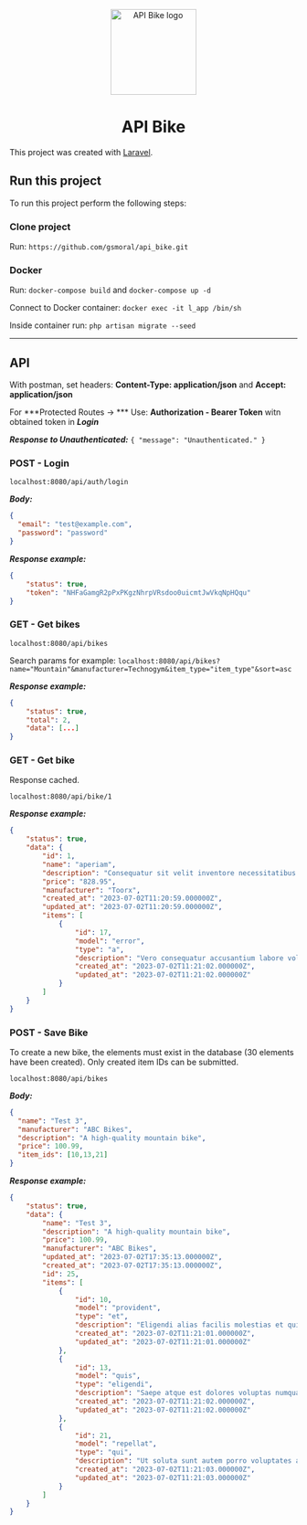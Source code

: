 
<p align="center">
  <a href="https://github.com/gsmoral/api_bike" rel="noopener" target="_blank"><img width="150" src="./laravel-app/public/favicon.ico" alt="API Bike logo"></a>
</p>
<h1 align="center">API Bike</h1>

This project was created with [Laravel](https://laravel.com/docs/10.x/installation).


## Run this project

To run this project perform the following steps:

### Clone project

Run:
`https://github.com/gsmoral/api_bike.git`

### Docker

Run:
`docker-compose build` 
and 
`docker-compose up -d`

Connect to Docker container:
`docker exec -it l_app /bin/sh`

Inside container run:
`php artisan migrate --seed`

---

## API

With postman, set headers: **Content-Type: application/json** and **Accept: application/json**

For ***Protected Routes -> *** Use: **Authorization - Bearer Token** witn obtained token in ***Login***

***Response to Unauthenticated:***
`{
    "message": "Unauthenticated."
}`

### POST - Login 

`localhost:8080/api/auth/login`

***Body:***
```json
{
  "email": "test@example.com",
  "password": "password"
}
```

***Response example:***
```json
{
    "status": true,
    "token": "NHFaGamgR2pPxPKgzNhrpVRsdoo0uicmtJwVkqNpHQqu"
}
```

### GET - Get bikes

`localhost:8080/api/bikes`

Search params for example:
`localhost:8080/api/bikes?name="Mountain"&manufacturer=Technogym&item_type="item_type"&sort=asc`

***Response example:***
```json
{
    "status": true,
    "total": 2,
    "data": [...]
}
```

### GET - Get bike

Response cached.

`localhost:8080/api/bike/1`

***Response example:***
```json
{
    "status": true,
    "data": {
        "id": 1,
        "name": "aperiam",
        "description": "Consequatur sit velit inventore necessitatibus doloribus nulla. Reiciendis id et exercitationem voluptatem quas quae enim. Id alias pariatur ea delectus enim consequatur. Voluptatem nulla consequatur cumque et ducimus magni dicta.",
        "price": "828.95",
        "manufacturer": "Toorx",
        "created_at": "2023-07-02T11:20:59.000000Z",
        "updated_at": "2023-07-02T11:20:59.000000Z",
        "items": [
            {
                "id": 17,
                "model": "error",
                "type": "a",
                "description": "Vero consequatur accusantium labore voluptatem possimus.",
                "created_at": "2023-07-02T11:21:02.000000Z",
                "updated_at": "2023-07-02T11:21:02.000000Z"
            }
        ]
    }
}
```

### POST - Save Bike
To create a new bike, the elements must exist in the database (30 elements have been created).
Only created item IDs can be submitted.

`localhost:8080/api/bikes`

***Body:***
```json
{
  "name": "Test 3",
  "manufacturer": "ABC Bikes",
  "description": "A high-quality mountain bike",
  "price": 100.99,
  "item_ids": [10,13,21]
}
```

***Response example:***
```json
{
    "status": true,
    "data": {
        "name": "Test 3",
        "description": "A high-quality mountain bike",
        "price": 100.99,
        "manufacturer": "ABC Bikes",
        "updated_at": "2023-07-02T17:35:13.000000Z",
        "created_at": "2023-07-02T17:35:13.000000Z",
        "id": 25,
        "items": [
            {
                "id": 10,
                "model": "provident",
                "type": "et",
                "description": "Eligendi alias facilis molestias et qui sunt nihil.",
                "created_at": "2023-07-02T11:21:01.000000Z",
                "updated_at": "2023-07-02T11:21:01.000000Z"
            },
            {
                "id": 13,
                "model": "quis",
                "type": "eligendi",
                "description": "Saepe atque est dolores voluptas numquam sed.",
                "created_at": "2023-07-02T11:21:02.000000Z",
                "updated_at": "2023-07-02T11:21:02.000000Z"
            },
            {
                "id": 21,
                "model": "repellat",
                "type": "qui",
                "description": "Ut soluta sunt autem porro voluptates adipisci.",
                "created_at": "2023-07-02T11:21:03.000000Z",
                "updated_at": "2023-07-02T11:21:03.000000Z"
            }
        ]
    }
}
```
